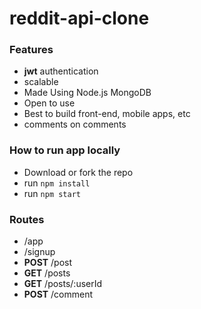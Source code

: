 # reddit-api-clone

### Features
- **jwt** authentication 
- scalable
- Made Using Node.js MongoDB 
- Open to use 
- Best to build front-end, mobile apps, etc
- comments on comments

### How to run app locally
- Download or fork the repo
- run ```npm install``` 
- run ```npm start```

### Routes
- /app
- /signup
- **POST** /post
- **GET** /posts
- **GET** /posts/:userId
- **POST** /comment
